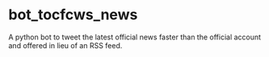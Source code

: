 # bot_tocfcws_news

A python bot to tweet the latest official news faster than the official account and offered in lieu of an RSS feed.
